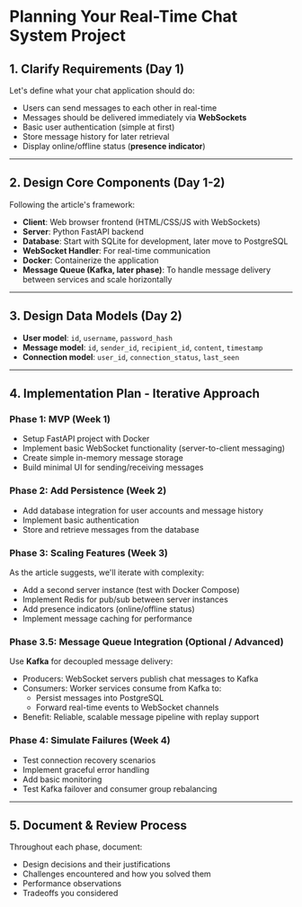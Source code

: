 # Planning Your Real-Time Chat System Project

## 1. Clarify Requirements (Day 1)

Let's define what your chat application should do:

- Users can send messages to each other in real-time  
- Messages should be delivered immediately via **WebSockets**  
- Basic user authentication (simple at first)  
- Store message history for later retrieval  
- Display online/offline status (**presence indicator**)  

---

## 2. Design Core Components (Day 1-2)

Following the article's framework:

- **Client**: Web browser frontend (HTML/CSS/JS with WebSockets)  
- **Server**: Python FastAPI backend  
- **Database**: Start with SQLite for development, later move to PostgreSQL  
- **WebSocket Handler**: For real-time communication  
- **Docker**: Containerize the application  
- **Message Queue (Kafka, later phase)**: To handle message delivery between services and scale horizontally  

---

## 3. Design Data Models (Day 2)

- **User model**: `id`, `username`, `password_hash`  
- **Message model**: `id`, `sender_id`, `recipient_id`, `content`, `timestamp`  
- **Connection model**: `user_id`, `connection_status`, `last_seen`  

---

## 4. Implementation Plan - Iterative Approach

### Phase 1: MVP (Week 1)

- Setup FastAPI project with Docker  
- Implement basic WebSocket functionality (server-to-client messaging)  
- Create simple in-memory message storage  
- Build minimal UI for sending/receiving messages  

### Phase 2: Add Persistence (Week 2)

- Add database integration for user accounts and message history  
- Implement basic authentication  
- Store and retrieve messages from the database  

### Phase 3: Scaling Features (Week 3)

As the article suggests, we'll iterate with complexity:  

- Add a second server instance (test with Docker Compose)  
- Implement Redis for pub/sub between server instances  
- Add presence indicators (online/offline status)  
- Implement message caching for performance  

### Phase 3.5: Message Queue Integration (Optional / Advanced)

Use **Kafka** for decoupled message delivery:  

- Producers: WebSocket servers publish chat messages to Kafka  
- Consumers: Worker services consume from Kafka to:  
  - Persist messages into PostgreSQL  
  - Forward real-time events to WebSocket channels  
- Benefit: Reliable, scalable message pipeline with replay support  

### Phase 4: Simulate Failures (Week 4)

- Test connection recovery scenarios  
- Implement graceful error handling  
- Add basic monitoring  
- Test Kafka failover and consumer group rebalancing  

---

## 5. Document & Review Process

Throughout each phase, document:

- Design decisions and their justifications  
- Challenges encountered and how you solved them  
- Performance observations  
- Tradeoffs you considered  
